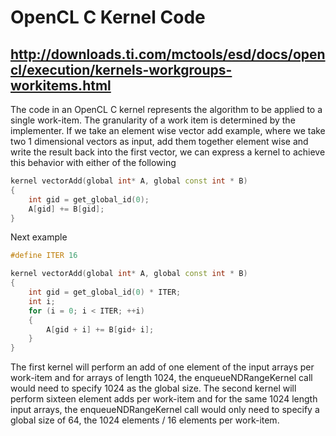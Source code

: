 # OpenCL C Kernel Code
## http://downloads.ti.com/mctools/esd/docs/opencl/execution/kernels-workgroups-workitems.html

The code in an OpenCL C kernel represents the algorithm to be applied to a single work-item. The granularity of a work item is determined by the implementer. If we take an element wise vector add example, where we take two 1 dimensional vectors as input, add them together element wise and write the result back into the first vector, we can express a kernel to achieve this behavior with either of the following
```cpp
kernel vectorAdd(global int* A, global const int * B)
{
    int gid = get_global_id(0);
    A[gid] += B[gid];
}
```
Next example
```cpp
#define ITER 16

kernel vectorAdd(global int* A, global const int * B)
{
    int gid = get_global_id(0) * ITER;
    int i;
    for (i = 0; i < ITER; ++i)
    {
        A[gid + i] += B[gid+ i];
    }
}
```
The first kernel will perform an add of one element of the input arrays per work-item and for arrays of length 1024, the enqueueNDRangeKernel call would need to specify 1024 as the global size. The second kernel will perform sixteen element adds per work-item and for the same 1024 length input arrays, the enqueueNDRangeKernel call would only need to specify a global size of 64, the 1024 elements / 16 elements per work-item.
